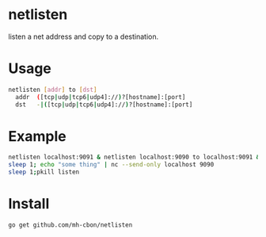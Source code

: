 # netlisten

listen a net address and copy to a destination.

# Usage

```sh
netlisten [addr] to [dst]
  addr  ([tcp|udp|tcp6|udp4]://)?[hostname]:[port]
  dst   -|([tcp|udp|tcp6|udp4]://)?[hostname]:[port]
```

# Example

```sh
netlisten localhost:9091 & netlisten localhost:9090 to localhost:9091 &
sleep 1; echo "some thing" | nc --send-only localhost 9090
sleep 1;pkill listen
```

# Install

```sh
go get github.com/mh-cbon/netlisten
```
